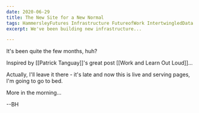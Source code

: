 ```yaml
---
date: 2020-06-29
title: The New Site for a New Normal
tags: HammersleyFutures Infrastructure FutureofWork IntertwingledData 
excerpt: We've been building new infrastructure...

---
```


It's been quite the few months, huh? 

Inspired by [[Patrick Tanguay]]'s great post [[Work and Learn Out Loud]]...

Actually, I'll leave it there - it's late and now this is live and serving pages, I'm going to go to bed. 

More in the morning...

--BH
